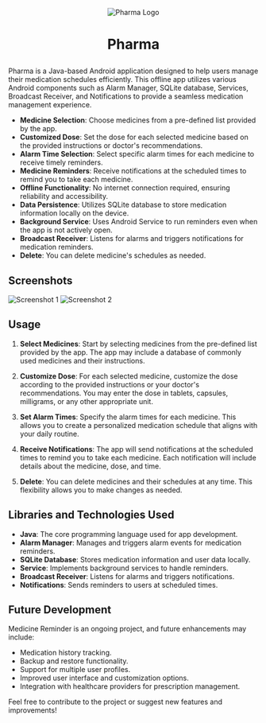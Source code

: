 
<p align="center">
  <img src="https://github.com/Mohamed11Rshad/Data/blob/main/Pharma/pharma%20logo.png" alt="Pharma Logo" />
</p>

# <p align="center">Pharma</p>

Pharma is a Java-based Android application designed to help users manage their medication schedules efficiently. This offline app utilizes various Android components such as Alarm Manager, SQLite database, Services, Broadcast Receiver, and Notifications to provide a seamless medication management experience.

- **Medicine Selection**: Choose medicines from a pre-defined list provided by the app.
- **Customized Dose**: Set the dose for each selected medicine based on the provided instructions or doctor's recommendations.
- **Alarm Time Selection**: Select specific alarm times for each medicine to receive timely reminders.
- **Medicine Reminders**: Receive notifications at the scheduled times to remind you to take each medicine.
- **Offline Functionality**: No internet connection required, ensuring reliability and accessibility.
- **Data Persistence**: Utilizes SQLite database to store medication information locally on the device.
- **Background Service**: Uses Android Service to run reminders even when the app is not actively open.
- **Broadcast Receiver**: Listens for alarms and triggers notifications for medication reminders.
- **Delete**: You can delete medicine's schedules as needed.

## Screenshots

![Screenshot 1](https://github.com/Mohamed11Rshad/Data/blob/main/Pharma/1.jpg)
![Screenshot 2](https://github.com/Mohamed11Rshad/Data/blob/main/Pharma/2.jpg)

## Usage

1. **Select Medicines**: Start by selecting medicines from the pre-defined list provided by the app. The app may include a database of commonly used medicines and their instructions.

2. **Customize Dose**: For each selected medicine, customize the dose according to the provided instructions or your doctor's recommendations. You may enter the dose in tablets, capsules, milligrams, or any other appropriate unit.

3. **Set Alarm Times**: Specify the alarm times for each medicine. This allows you to create a personalized medication schedule that aligns with your daily routine.

4. **Receive Notifications**: The app will send notifications at the scheduled times to remind you to take each medicine. Each notification will include details about the medicine, dose, and time.

5. **Delete**: You can delete medicines and their schedules at any time. This flexibility allows you to make changes as needed.


## Libraries and Technologies Used

- **Java**: The core programming language used for app development.
- **Alarm Manager**: Manages and triggers alarm events for medication reminders.
- **SQLite Database**: Stores medication information and user data locally.
- **Service**: Implements background services to handle reminders.
- **Broadcast Receiver**: Listens for alarms and triggers notifications.
- **Notifications**: Sends reminders to users at scheduled times.

## Future Development

Medicine Reminder is an ongoing project, and future enhancements may include:

- Medication history tracking.
- Backup and restore functionality.
- Support for multiple user profiles.
- Improved user interface and customization options.
- Integration with healthcare providers for prescription management.

Feel free to contribute to the project or suggest new features and improvements!

